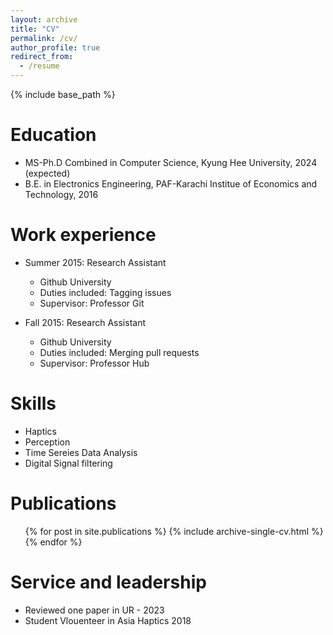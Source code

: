 ```yaml
---
layout: archive
title: "CV"
permalink: /cv/
author_profile: true
redirect_from:
  - /resume
---
```


{% include base_path %}

Education
======

* MS-Ph.D Combined in Computer Science, Kyung Hee University, 2024 (expected)
* B.E. in Electronics Engineering, PAF-Karachi Institue of Economics and Technology, 2016

Work experience
======
* Summer 2015: Research Assistant
  * Github University
  * Duties included: Tagging issues
  * Supervisor: Professor Git

* Fall 2015: Research Assistant
  * Github University
  * Duties included: Merging pull requests
  * Supervisor: Professor Hub
  
Skills
======
* Haptics 
* Perception
* Time Sereies Data Analysis
* Digital Signal filtering

Publications
======
  <ul>{% for post in site.publications %}
    {% include archive-single-cv.html %}
  {% endfor %}</ul>
  

  
Service and leadership
======
* Reviewed one paper in UR - 2023
* Student Vlouenteer in Asia Haptics 2018
